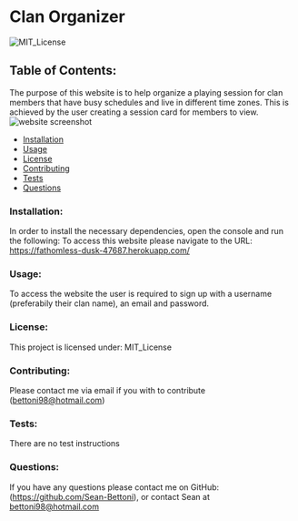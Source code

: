 
  # Clan Organizer

  ![MIT_License](https://img.shields.io/badge/MIT_License-License-purple)
  ## Table of Contents:
  The purpose of this website is to help organize a playing session for clan members that have busy schedules and live in different time zones. This is achieved by the user creating a session card for members to view.
  ![website screenshot](https://user-images.githubusercontent.com/82442926/141720117-9a5cb18a-0c76-483b-8f66-4d2b0bbc5220.png)

  
  * [Installation](#install)
  * [Usage](#usage)
  * [License](#license)
  * [Contributing](#contribute)
  * [Tests](#tests)
  * [Questions](#questions)
  ### Installation:
  In order to install the necessary dependencies, open the console and run the following:
  To access this website please navigate to the URL: https://fathomless-dusk-47687.herokuapp.com/
  ### Usage:
  To access the website the user is required to sign up with a username (preferabily their clan name), an email and password.
  ### License:
  This project is licensed under:
  MIT_License
  ### Contributing:
  Please contact me via email if you with to contribute (bettoni98@hotmail.com)
  ### Tests:
  There are no test instructions
  ### Questions:
  If you have any questions please contact me on GitHub:
  (https://github.com/Sean-Bettoni), or contact Sean at bettoni98@hotmail.com
  
